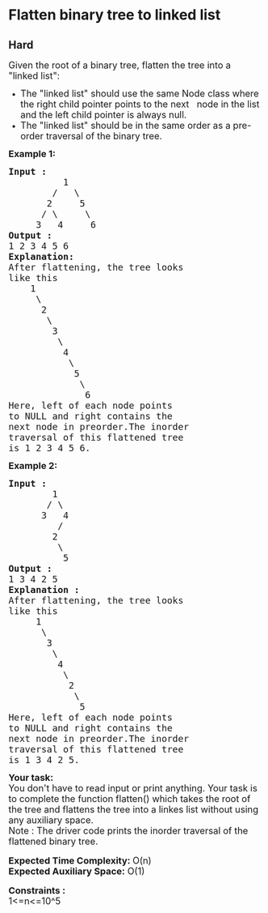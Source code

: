 # Flatten binary tree to linked list
## Hard 
<div class="problems_problem_content__Xm_eO"><p><span style="font-size:18px">Given the root of a binary tree, flatten the tree into a "linked list":</span></p>

<ul>
	<li><span style="font-size:18px">The "linked list" should use the same Node class where the right child pointer points to the next&nbsp; &nbsp;node in the list and the left child pointer is always null.</span></li>
	<li><span style="font-size:18px">The "linked list" should be in the same order as a pre-order traversal of the binary tree.</span></li>
</ul>

<p><strong><span style="font-size:18px">Example 1:</span></strong></p>

<pre><span style="font-size:18px"><strong>Input : </strong>
          1
        /   \
       2     5
      / \     \
     3   4     6</span>
<span style="font-size:18px"><strong>Output :</strong>
1 2 3 4 5 6 
<strong>Explanation: </strong>
After flattening, the tree looks 
like this
    1
     \
      2
       \
        3
         \
          4
           \
            5
             \
              6 
Here, left of each node points 
to NULL and right contains the 
next node in preorder.The inorder 
traversal of this flattened tree 
is 1 2 3 4 5 6.</span></pre>

<p><strong><span style="font-size:18px">Example 2:</span></strong></p>

<pre><span style="font-size:18px"><strong>Input :</strong>
        1
       / \
      3   4
         /
        2
         \
          5 
<strong>Output :</strong> 
1 3 4 2 5  
<strong>Explanation : </strong>
After flattening, the tree looks 
like this 
     1
      \
       3
        \
         4
          \
           2
            \ 
             5 
Here, left of each node points 
to NULL and right contains the 
next node in preorder.The inorder 
traversal of this flattened tree 
is 1 3 4 2 5.</span></pre>

<div><strong><span style="font-size:18px">Your task:</span></strong></div>

<div><span style="font-size:18px">You don't have to read input or print anything. Your task is to complete the function flatten() which takes the root of the tree and flattens the tree into a linkes list without using any auxiliary space.</span></div>

<div><span style="font-size:18px">Note : The driver code&nbsp;prints the inorder traversal of the flattened binary tree.</span></div>

<div>&nbsp;</div>

<div><span style="font-size:18px"><strong>Expected Time Complexity: </strong>O(n)</span></div>

<div><span style="font-size:18px"><strong>Expected Auxiliary Space:</strong> O(1)</span></div>

<div>&nbsp;</div>

<div><strong><span style="font-size:18px">Constraints :</span></strong></div>

<div><span style="font-size:18px">1&lt;=n&lt;=10^5</span></div>

<div>&nbsp;</div>
</div>
